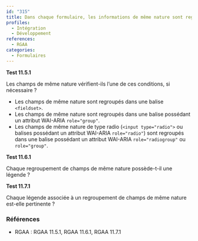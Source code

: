```yaml
---
id: "315"
title: Dans chaque formulaire, les informations de même nature sont regroupées.
profiles:
  - Intégration
  - Développement
references:
  - RGAA
categories:
  - Formulaires
---
```


**Test 11.5.1**

Les champs de même nature vérifient-ils l’une de ces conditions, si nécessaire ?

* Les champs de même nature sont regroupés dans une balise `<fieldset>`.
* Les champs de même nature sont regroupés dans une balise possédant un attribut WAI-ARIA `role="group"`.
* Les champs de même nature de type radio (`<input type="radio">` ou balises possédant un attribut WAI-ARIA `role="radio"`) sont regroupés dans une balise possédant un attribut WAI-ARIA `role="radiogroup"` ou `role="group"`.

**Test 11.6.1**

Chaque regroupement de champs de même nature possède-t-il une légende ?

**Test 11.7.1**

Chaque légende associée à un regroupement de champs de même nature est-elle pertinente ?

### Références

*   RGAA : RGAA 11.5.1, RGAA 11.6.1, RGAA 11.7.1
